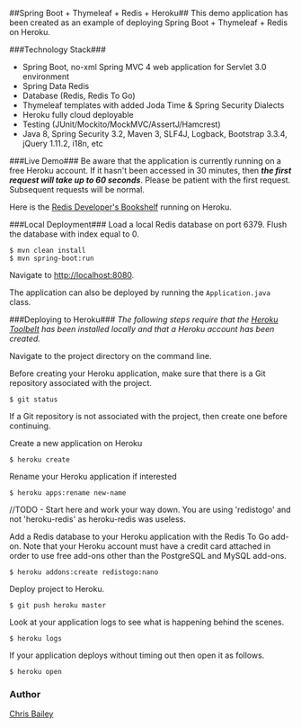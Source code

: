 ##Spring Boot + Thymeleaf + Redis + Heroku##
This demo application has been created as an example of deploying Spring Boot + Thymeleaf + Redis on Heroku.

###Technology Stack###
- Spring Boot, no-xml Spring MVC 4 web application for Servlet 3.0 environment
- Spring Data Redis
- Database (Redis, Redis To Go)  
- Thymeleaf templates with added Joda Time & Spring Security Dialects  
- Heroku fully cloud deployable
- Testing (JUnit/Mockito/MockMVC/AssertJ/Hamcrest)  
- Java 8, Spring Security 3.2, Maven 3, SLF4J, Logback, Bootstrap 3.3.4, jQuery 1.11.2, i18n, etc

###Live Demo###
Be aware that the application is currently running on a free Heroku account.  If it hasn't been accessed in 30 minutes, then ***the first request will take up to 60 seconds***.  Please be patient with the first request. Subsequent requests will be normal.  

Here is the [Redis Developer's Bookshelf](https://dev-bookshelf-redis.herokuapp.com/) running on Heroku.


###Local Deployment###
Load a local Redis database on port 6379.  Flush the database with index equal to 0.

```
$ mvn clean install  
$ mvn spring-boot:run
```

Navigate to [http://localhost:8080](http://localhost:8080).  
 
The application can also be deployed by running the `Application.java` class.

###Deploying to Heroku###
<i>The following steps require that the [Heroku Toolbelt](https://toolbelt.heroku.com/) has been installed locally and that a Heroku account has been created.</i>

Navigate to the project directory on the command line.

Before creating your Heroku application, make sure that there is a Git repository associated with the project.   
```
$ git status
```  

If a Git repository is not associated with the project, then create one before continuing. 

Create a new application on Heroku  
```
$ heroku create
```

Rename your Heroku application if interested  
``` 
$ heroku apps:rename new-name
```

//TODO - Start here and work your way down.  You are using 'redistogo' and not 'heroku-redis' as heroku-redis was useless.

Add a Redis database to your Heroku application with the Redis To Go add-on.
Note that your Heroku account must have a credit card attached in order to use free add-ons other than the PostgreSQL and MySQL add-ons.
```
$ heroku addons:create redistogo:nano  
```

Deploy project to Heroku.  
```
$ git push heroku master
```

Look at your application logs to see what is happening behind the scenes.  
```
$ heroku logs
```

If your application deploys without timing out then open it as follows. 
```
$ heroku open
```


### Author ###
[Chris Bailey](http://www.chrisbaileydeveloper.com)